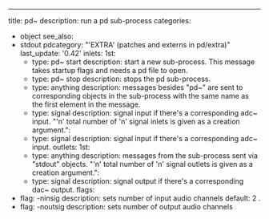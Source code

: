 ---
title: pd~
description: run a pd sub-process
categories:
- object
see_also:
- stdout
pdcategory: "'EXTRA' (patches and externs in pd/extra)"
last_update: '0.42'
inlets:
  1st:
  - type: pd~ start <anything>
    description: start a new sub-process. This message takes startup flags and needs a pd file to open.
  - type: pd~ stop
    description: stops the pd sub-process.
  - type: anything
    description: messages besides "pd~" are sent to corresponding objects in the sub-process with the same name as the first element in the message.
  - type: signal
    description: signal input if there's a corresponding adc~ input.
  "'n' total number of 'n' signal inlets is given as a creation argument.":
  - type: signal
    description: signal input if there's a corresponding adc~ input.
outlets:
  1st:
  - type: anything
    description: messages from the sub-process sent via "stdout" objects.
  "'n' total number of 'n' signal outlets is given as a creation argument.":
  - type: signal
    description: signal output if there's a corresponding dac~ output.
flags:
- flag: -ninsig <float>
  description: sets number of input audio channels 
  default: 2
.
- flag: -noutsig <float>
  description: sets number of output audio channels 